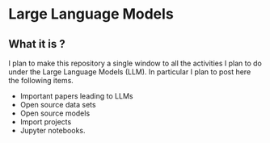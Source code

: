 # Large Language Models

## What it is ?

I plan to make this repository a single window to all the activities I plan to do under the Large Language Models (LLM). In particular I plan to post here the following items. 

- Important papers leading to LLMs
- Open source data sets 
- Open source models
- Import projects 
- Jupyter notebooks.


## 
